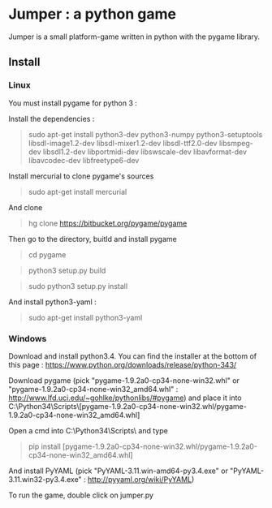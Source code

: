 # Jumper : a python game

Jumper is a small platform-game written in python with the pygame library.

## Install

### Linux

You must install pygame for python 3 :

Install the dependencies :
> sudo apt-get install python3-dev python3-numpy python3-setuptools libsdl-image1.2-dev libsdl-mixer1.2-dev libsdl-ttf2.0-dev libsmpeg-dev libsdl1.2-dev  libportmidi-dev libswscale-dev libavformat-dev libavcodec-dev libfreetype6-dev

Install mercurial to clone pygame's sources
> sudo apt-get install mercurial

And clone
> hg clone https://bitbucket.org/pygame/pygame

Then  go to the directory, buitld and install pygame
> cd pygame

> python3 setup.py build

> sudo python3 setup.py install

And install python3-yaml :

> sudo apt-get install python3-yaml

### Windows

Download and install python3.4. You can find the installer at the bottom of this page : https://www.python.org/downloads/release/python-343/


Download pygame (pick "pygame-1.9.2a0-cp34-none-win32.whl" or "pygame-1.9.2a0-cp34-none-win32\_amd64.whl" : http://www.lfd.uci.edu/~gohlke/pythonlibs/#pygame) and place it into C:\\Python34\\Scripts\\[pygame-1.9.2a0-cp34-none-win32.whl/pygame-1.9.2a0-cp34-none-win32\_amd64.whl]

Open a cmd into C:\\Python34\\Scripts\\ and type 

> pip install [pygame-1.9.2a0-cp34-none-win32.whl/pygame-1.9.2a0-cp34-none-win32\_amd64.whl]

And install PyYAML (pick "PyYAML-3.11.win-amd64-py3.4.exe" or "PyYAML-3.11.win32-py3.4.exe" : http://pyyaml.org/wiki/PyYAML)

To run the game, double click on jumper.py

